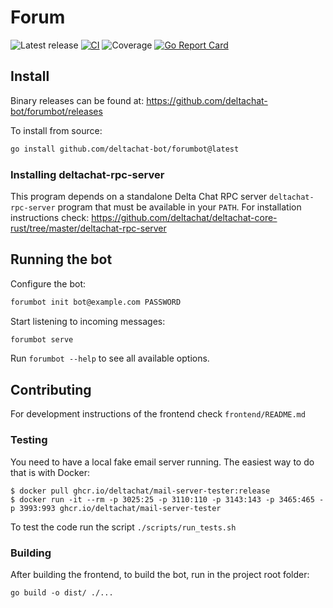# Forum

![Latest release](https://img.shields.io/github/v/tag/deltachat-bot/forumbot?label=release)
[![CI](https://github.com/deltachat-bot/forumbot/actions/workflows/ci.yml/badge.svg)](https://github.com/deltachat-bot/forumbot/actions/workflows/ci.yml)
![Coverage](https://img.shields.io/badge/Coverage-20.0%25-red)
[![Go Report Card](https://goreportcard.com/badge/github.com/deltachat-bot/forumbot)](https://goreportcard.com/report/github.com/deltachat-bot/forumbot)

## Install

Binary releases can be found at: https://github.com/deltachat-bot/forumbot/releases

To install from source:

```sh
go install github.com/deltachat-bot/forumbot@latest
```

### Installing deltachat-rpc-server

This program depends on a standalone Delta Chat RPC server `deltachat-rpc-server` program that must be
available in your `PATH`. For installation instructions check:
https://github.com/deltachat/deltachat-core-rust/tree/master/deltachat-rpc-server

## Running the bot

Configure the bot:

```sh
forumbot init bot@example.com PASSWORD
```

Start listening to incoming messages:

```sh
forumbot serve
```

Run `forumbot --help` to see all available options.

## Contributing

For development instructions of the frontend check `frontend/README.md`

### Testing

You need to have a local fake email server running. The easiest way to do that is with Docker:

```
$ docker pull ghcr.io/deltachat/mail-server-tester:release
$ docker run -it --rm -p 3025:25 -p 3110:110 -p 3143:143 -p 3465:465 -p 3993:993 ghcr.io/deltachat/mail-server-tester
```

To test the code run the script `./scripts/run_tests.sh`

### Building

After building the frontend, to build the bot, run in the project root folder:

```
go build -o dist/ ./...
```
